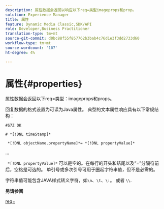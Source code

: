 ```yaml
---
description: 属性数据会返回以响应以下req=类型imageprops和prop。
solution: Experience Manager
title: 属性
feature: Dynamic Media Classic,SDK/API
role: Developer,Business Practitioner
translation-type: tm+mt
source-git-commit: d0bc88f55f857762b3bab4c76d1e3f3dd2733d60
workflow-type: tm+mt
source-wordcount: '107'
ht-degree: 4%

---
```



# 属性{#properties}

属性数据会返回以下req=类型：imageprops和props。

回复数据的格式设置为可读为Java属性。 典型的文本属性响应具有以下常规结构：

`#S7Z OK`

`# *[!DNL timeStamp]*`

` *[!DNL objectName.propertyName]*= *[!DNL propertyValue]*`

...

` *[!DNL propertyValue]*` 可以是空的。在每行的开头和结尾以及“=”分隔符前后，空格是可选的。 单引号或多次引号可用于圈起字符串值，但不是必需的。

字符串值可能包含JAVA样式转义字符，如`\n`、`\t`、`\:`。 或者 `\\`.

**另请参阅**

[req=](../../../../../ir-api/http-protocol/image-rendering-api-ref/c-ir-http-protocol-ref/c-ir-http-protocol-command-reference/r-ir-req.md#reference-792b1a663fb64261bd2de2a209b847fb)
